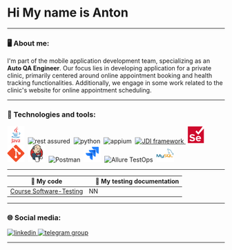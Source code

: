
# Hi My name is Anton

---

### :desktop_computer:  About me:
<div>
I'm part of the mobile application development team, specializing as an <b>Auto QA Engineer</b>. Our focus lies in developing application for a private clinic, primarily centered around online appointment booking and health tracking functionalities. Additionally, we engage in some work related to the clinic's website for online appointment scheduling.
</div>


---

### :nut_and_bolt:  Technologies and tools:

<div>
  <img src="https://github.com/devicons/devicon/blob/master/icons/java/java-original-wordmark.svg" title="java" alt="java" width="40" height="40"/>&nbsp
  <img src="https://avatars.githubusercontent.com/u/19369327?s=200&v=4" title="rest assured" alt="rest assured" width="40" height="40"/>&nbsp
  <img src="https://upload.wikimedia.org/wikipedia/commons/thumb/c/c3/Python-logo-notext.svg/1869px-Python-logo-notext.svg.png" title="python" alt="python" width="40" height="40"/>&nbsp
  <img src="https://cdn.worldvectorlogo.com/logos/appium.svg" title="appium" alt="appium" width="40" height="40"/>&nbsp
  <a href="https://jdi.epam.com/" target="_blank"><img src="https://avatars.githubusercontent.com/u/33630149?s=200&v=4" title="JDI framework" alt="JDI framework" width="40" height="40"/>&nbsp</a>
  <img src="https://github.com/devicons/devicon/blob/master/icons/selenium/selenium-original.svg" title="selenium" alt="selenium" width="40"
  height="40"/>&nbsp
  <img src="https://github.com/devicons/devicon/blob/master/icons/git/git-original.svg" title="Git" alt="Git" width="40" height="40"/>&nbsp
  <img src="https://github.com/devicons/devicon/blob/master/icons/jenkins/jenkins-original.svg" title="Jenkins" alt="Jenkins" width="40" height="40"/>&nbsp
  <img src="https://www.svgrepo.com/show/354202/postman-icon.svg" title="Postman" alt="Postman" width="40" height="40"/>&nbsp
  <img src="https://github.com/devicons/devicon/blob/master/icons/jira/jira-original.svg" title="Jira" alt="Jira" width="40" height="40"/>&nbsp
  <img src="https://qameta.io/assets/testopslogo.2d423d46.svg" title="Allure TestOps" alt="Allure TestOps" width="70" height="40"/>&nbsp
  <img src="https://github.com/devicons/devicon/blob/master/icons/mysql/mysql-original-wordmark.svg" title="MySQL" alt="MySQL" width="40" height="40"/>&nbsp
</div>

---

| :floppy_disk:	 My code |    &nbsp;&nbsp;&nbsp;  :page_with_curl:    My testing documentation |
| --- | --- |
| [Course Software-Testing](https://github.com/anton6263/Automation-Testing-Course-SoftwareTesting) | NN |


---

### :globe_with_meridians:  Social media:

  <div id="badges">
    <a href="https://www.linkedin.com/in/anton-arteev/" target="_blank">
      <img src="https://cdn-icons-png.flaticon.com/512/2504/2504799.png" width="40" height="40" alt="linkedin" />
    </a>
    <a href="https://t.me/antonchegg" target="_blank">
      <img src="https://upload.wikimedia.org/wikipedia/commons/b/b7/Font_Awesome_5_brands_telegram.svg" width="40" height="40" alt="telegram group" />
    </a>
  </div>


---



